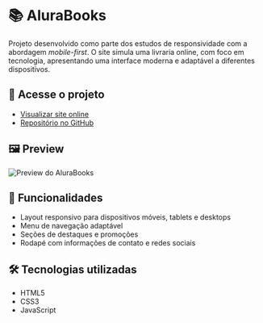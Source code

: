 # 📚 AluraBooks

Projeto desenvolvido como parte dos estudos de responsividade com a abordagem *mobile-first*. O site simula uma livraria online, com foco em tecnologia, apresentando uma interface moderna e adaptável a diferentes dispositivos.

## 🔗 Acesse o projeto

- [Visualizar site online](https://emersondz.github.io/Alurabook/)
- [Repositório no GitHub](https://github.com/emersondz/Alurabook)

## 🖼️ Preview

![Preview do AluraBooks](./assets/preview.png)

## 🚀 Funcionalidades

- Layout responsivo para dispositivos móveis, tablets e desktops
- Menu de navegação adaptável
- Seções de destaques e promoções
- Rodapé com informações de contato e redes sociais

## 🛠 Tecnologias utilizadas

- HTML5
- CSS3
- JavaScript
